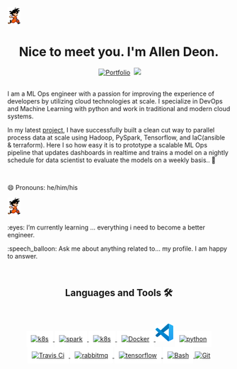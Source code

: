 ![](https://github.com/degrasse-python/degrasse-python/blob/main/gokurun.gif)
<!--
**degrasse-python/degrasse-python** is a ✨ _special_ ✨ repository because its `README.md` (this file) appears on your GitHub profile.

Here are some ideas to get you started:

- 🔭 I’m currently working on ...
- 🌱 I’m currently learning ...
- 👯 I’m looking to collaborate on ...
- 🤔 I’m looking for help with ...
- 💬 Ask me about ...
- 📫 How to reach me: ...
- 😄 Pronouns: ...
- ⚡ Fun fact: ...
-->


<p>
  <h1 align="center"><b>Nice to meet you. I'm Allen Deon.</b> </h1>
</p>
<p align="center">
<a href="https://linkedin.com/in/deon-saunders"><img src="https://img.shields.io/badge/LinkedIn-0077B5?style=for-the-badge&logo=linkedin&logoColor=white" alt="" /></a>&nbsp;
<a href="https://sitecomingsoon.com/"><img src="https://img.shields.io/badge/-PORTFOLIO-%23ff69b4&?style=for-the-badge&?color=ff69b4" alt="Portfolio" /></a>&nbsp;
 <a href="mailto:adsaunde@protonmail.com"><img src="https://img.shields.io/badge/ProtonMail-8B89CC?style=for-the-badge&logo=protonmail&logoColor=white"></a>&nbsp;
<br />
<br />
</p>

<p>I am a ML Ops engineer with a passion for improving the experience of developers by utilizing cloud technologies at scale. I specialize in DevOps and Machine Learning with python and work in traditional and modern cloud systems.</p>
  <p>In my latest <a href="https://github.com/degrasse-python/spark-sql-srv">project</a>, I have successfully built a clean cut way to parallel process data at scale using Hadoop, PySpark, Tensorflow, and IaC(ansible & terraform). Here I so how easy it is to prototype a scalable ML Ops pipeline that updates dashboards in realtime and trains a model on a nightly schedule for data scientist to evaluate the models on a weekly basis.<a href="https://github.com/degrasse-python/TFMultiCloud"></a>.</a> 🥳</p>
<br />

<p>😄 Pronouns: he/him/his</p>

![](https://github.com/degrasse-python/degrasse-python/blob/939ba58ee60101f14b367c0b69bb0eadefcb1677/gokurun.gif)

<p>:eyes: I’m currently learning ... everything i need to become a better engineer.</p>
<p>:speech_balloon: Ask me about anything related to... my profile. I am happy to answer.</p>
<p></p>

<br />

<p>
<h2 align="center"> Languages and Tools 🛠</h2>
</p>
<br />
<p align="center">
<a href="https://aws.amazon.com/" target="_blank"> <img src="https://www.vectorlogo.zone/logos/amazon_aws/amazon_aws-ar21.svg" alt="k8s" width="40" height="40" style="background-color:white;padding:10px;"/> </a>
<a href="https://spark.apache.org/" target="_blank"> <img src="https://www.vectorlogo.zone/logos/apache_spark/apache_spark-ar21.svg" alt="spark" width="40" height="40" style="background-color:white;padding:10px;"/> </a>
<a href="https://kubernetes.com/" target="_blank"> <img src="https://www.vectorlogo.zone/logos/kubernetes/kubernetes-icon.svg" alt="k8s" width="40" height="40" style="background-color:white;padding:10px;"/> </a>
<a href="https://Docker.com/" target="_blank"> <img src="https://www.vectorlogo.zone/logos/docker/docker-icon.svg" alt="Docker" width="40" height="40" style="background-color:white;padding:10px;"/> </a>
<a href="https://code.visualstudio.com/" target="_blank"><img alt="Visual Studio Code" width="40px" src="https://raw.githubusercontent.com/github/explore/80688e429a7d4ef2fca1e82350fe8e3517d3494d/topics/visual-studio-code/visual-studio-code.png" /></a>
<a href="https://python.org/" target="_blank"> <img src="https://www.vectorlogo.zone/logos/python/python-icon.svg" alt="python" width="40" height="40" style="background-color:white;padding:10px;"/> </a>  
<a href="https://www.jenkins.io/" target="_blank"> <img src="https://www.vectorlogo.zone/logos/jenkins/jenkins-icon.svg" alt="Travis Ci" width="40" height="40" style="background-color:white;padding:10px;"/> </a>
<a href="https://www.rabbitmq.com/" target="_blank"> <img src="https://www.vectorlogo.zone/logos/rabbitmq/rabbitmq-icon.svg" alt="rabbitmq" width="40" height="40" style="background-color:white;padding:10px;"/> </a>
  <a href="https://tensorflow.org/" target="_blank"> <img src="https://www.vectorlogo.zone/logos/tensorflow/tensorflow-icon.svg" alt="tensorflow" width="40" height="40" style="background-color:white;padding:10px;"/> </a>
    <a href="https://en.wikipedia.org/wiki/Bash_(Unix_shell)" target="_blank"> <img src="https://www.vectorlogo.zone/logos/gnu_bash/gnu_bash-icon.svg" alt="Bash" width="40" height="40" style="background-color:white;padding:10px;"/> </a>
  <a href="https://git-scm.com/" target="_blank"> <img alt="Git" width="40px" src="https://raw.githubusercontent.com/jmnote/z-icons/master/svg/git.svg" />
  </a>
</p>
<br />


